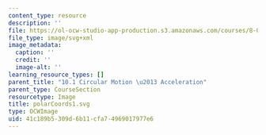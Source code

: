 ```yaml
---
content_type: resource
description: ''
file: https://ol-ocw-studio-app-production.s3.amazonaws.com/courses/8-01sc-classical-mechanics-fall-2016/41c189b5309d6b11cfa74969017977e6_polarCoords1.svg
file_type: image/svg+xml
image_metadata:
  caption: ''
  credit: ''
  image-alt: ''
learning_resource_types: []
parent_title: "10.1 Circular Motion \u2013 Acceleration"
parent_type: CourseSection
resourcetype: Image
title: polarCoords1.svg
type: OCWImage
uid: 41c189b5-309d-6b11-cfa7-4969017977e6
---
```

